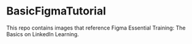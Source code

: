 # BasicFigmaTutorial
This repo contains images that reference Figma Essential Training: The Basics on LinkedIn Learning.

